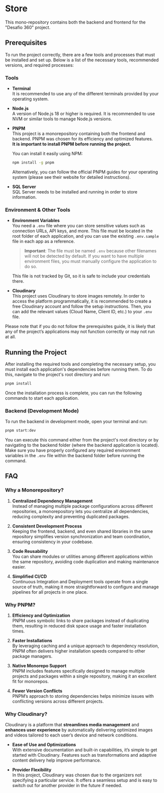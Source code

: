 # Store

This mono-repository contains both the backend and frontend for the "Desafio 360" project.

## Prerequisites

To run the project correctly, there are a few tools and processes that must be installed and set up. Below is a list of the necessary tools, recommended versions, and required processes:

### Tools

- **Terminal**  
  It is recommended to use any of the different terminals provided by your operating system.

- **Node.js**  
  A version of Node.js 18 or higher is required. It is recommended to use NVM or similar tools to manage Node.js versions.

- **PNPM**  
  This project is a monorepository containing both the frontend and backend. PNPM was chosen for its efficiency and optimized features.  
  **It is important to install PNPM before running the project.**

  You can install it easily using NPM:

  ```bash
  npm install -g pnpm
  ```

  Alternatively, you can follow the official PNPM guides for your operating system (please see their website for detailed instructions).

- **SQL Server**  
  SQL Server needs to be installed and running in order to store information.

### Environment & Other Tools

- **Environment Variables**  
  You need a `.env` file where you can store sensitive values such as connection URLs, API keys, and more. This file must be located in the root folder of each application, and you can use the existing `.env.sample` file in each app as a reference.

  > **Important**: The file must be named `.env` because other filenames will not be detected by default. If you want to have multiple environment files, you must manually configure the application to do so.

  This file is not tracked by Git, so it is safe to include your credentials there.

- **Cloudinary**  
  This project uses Cloudinary to store images remotely. In order to access the platform programmatically, it is recommended to create a free Cloudinary account and follow the setup instructions. Then, you can add the relevant values (Cloud Name, Client ID, etc.) to your `.env` file.

Please note that if you do not follow the prerequisites guide, it is likely that any of the project’s applications may not function correctly or may not run at all.

## Running the Project

After installing the required tools and completing the necessary setup, you must install each application's dependencies before running them. To do this, navigate to the project's root directory and run:

```bash
pnpm install
```

Once the installation process is complete, you can run the following commands to start each application.

### Backend (Development Mode)

To run the backend in development mode, open your terminal and run:

```bash
pnpm start:dev
```

You can execute this command either from the project's root directory or by navigating to the backend folder (where the backend application is located). Make sure you have properly configured any required environment variables in the `.env` file within the backend folder before running the command.

## FAQ

### Why a Monorepository?

1. **Centralized Dependency Management**  
   Instead of managing multiple package configurations across different repositories, a monorepository lets you centralize all dependencies, reducing complexity and preventing duplicated packages.

2. **Consistent Development Process**  
   Keeping the frontend, backend, and even shared libraries in the same repository simplifies version synchronization and team coordination, ensuring consistency in your codebase.

3. **Code Reusability**  
   You can share modules or utilities among different applications within the same repository, avoiding code duplication and making maintenance easier.

4. **Simplified CI/CD**  
   Continuous Integration and Deployment tools operate from a single source of truth, making it more straightforward to configure and manage pipelines for all projects in one place.

### Why PNPM?

1. **Efficiency and Optimization**  
   PNPM uses symbolic links to share packages instead of duplicating them, resulting in reduced disk space usage and faster installation times.

2. **Faster Installations**  
   By leveraging caching and a unique approach to dependency resolution, PNPM often delivers higher installation speeds compared to other package managers.

3. **Native Monorepo Support**  
   PNPM includes features specifically designed to manage multiple projects and packages within a single repository, making it an excellent fit for monorepos.

4. **Fewer Version Conflicts**  
   PNPM’s approach to storing dependencies helps minimize issues with conflicting versions across different projects.

### Why Cloudinary?

Cloudinary is a platform that **streamlines media management** and **enhances user experience** by automatically delivering optimized images and videos tailored to each user’s device and network conditions.

- **Ease of Use and Optimizations**  
  With extensive documentation and built-in capabilities, it’s simple to get started with Cloudinary. Features such as transformations and adaptive content delivery help improve performance.

- **Provider Flexibility**  
  In this project, Cloudinary was chosen due to the organizers not specifying a particular service. It offers a seamless setup and is easy to switch out for another provider in the future if needed.
